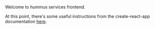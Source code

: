 Welcome to hummus services frontend.


At this point, there's some useful instructions from the create-react-app documentation [here](./docs/create-react-app.md).